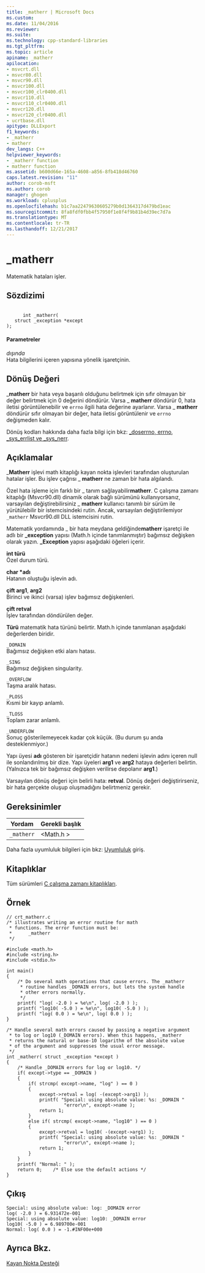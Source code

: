 ```yaml
---
title: _matherr | Microsoft Docs
ms.custom: 
ms.date: 11/04/2016
ms.reviewer: 
ms.suite: 
ms.technology: cpp-standard-libraries
ms.tgt_pltfrm: 
ms.topic: article
apiname: _matherr
apilocation:
- msvcrt.dll
- msvcr80.dll
- msvcr90.dll
- msvcr100.dll
- msvcr100_clr0400.dll
- msvcr110.dll
- msvcr110_clr0400.dll
- msvcr120.dll
- msvcr120_clr0400.dll
- ucrtbase.dll
apitype: DLLExport
f1_keywords:
- _matherr
- matherr
dev_langs: C++
helpviewer_keywords:
- _matherr function
- matherr function
ms.assetid: b600d66e-165a-4608-a856-8fb418d46760
caps.latest.revision: "11"
author: corob-msft
ms.author: corob
manager: ghogen
ms.workload: cplusplus
ms.openlocfilehash: b1c7aa22479630605279b0d1364317d479bd1eac
ms.sourcegitcommit: 8fa8fdf0fbb4f57950f1e8f4f9b81b4d39ec7d7a
ms.translationtype: MT
ms.contentlocale: tr-TR
ms.lasthandoff: 12/21/2017
---
```

# <a name="matherr"></a>_matherr
Matematik hataları işler.  
  
## <a name="syntax"></a>Sözdizimi  
  
```  
  
      int _matherr(  
   struct _exception *except   
);  
```  
  
#### <a name="parameters"></a>Parametreler  
 *dışında*  
 Hata bilgilerini içeren yapısına yönelik işaretçinin.  
  
## <a name="return-value"></a>Dönüş Değeri  
 _**matherr** bir hata veya başarılı olduğunu belirtmek için sıfır olmayan bir değer belirtmek için 0 değerini döndürür. Varsa \_ **matherr** döndürür 0, hata iletisi görüntülenebilir ve `errno` ilgili hata değerine ayarlanır. Varsa \_ **matherr** döndürür sıfır olmayan bir değer, hata iletisi görüntülenir ve `errno` değişmeden kalır.  
  
 Dönüş kodları hakkında daha fazla bilgi için bkz: [_doserrno, errno, _sys_errlist ve _sys_nerr](../../c-runtime-library/errno-doserrno-sys-errlist-and-sys-nerr.md).  
  
## <a name="remarks"></a>Açıklamalar  
 _**Matherr** işlevi math kitaplığı kayan nokta işlevleri tarafından oluşturulan hatalar işler. Bu işlev çağrısı \_ **matherr** ne zaman bir hata algılandı.  
  
 Özel hata işleme için farklı bir _ tanım sağlayabilir**matherr**. C çalışma zamanı kitaplığı (Msvcr90.dll) dinamik olarak bağlı sürümünü kullanıyorsanız, varsayılan değiştirebilirsiniz \_ **matherr** kullanıcı tanımlı bir sürüm ile yürütülebilir bir istemcisindeki rutin. Ancak, varsayılan değiştirilemiyor `_matherr` Msvcr90.dll DLL istemcisini rutin.  
  
 Matematik yordamında _ bir hata meydana geldiğinde**matherr** işaretçi ile adlı bir **_exception** yapısı (Math.h içinde tanımlanmıştır) bağımsız değişken olarak yazın. **_Exception** yapısı aşağıdaki öğeleri içerir.  
  
 **int türü**  
 Özel durum türü.  
  
 **char \*adı**  
 Hatanın oluştuğu işlevin adı.  
  
 **çift arg1**, **arg2**  
 Birinci ve ikinci (varsa) işlev bağımsız değişkenleri.  
  
 **çift retval**  
 İşlev tarafından döndürülen değer.  
  
 **Türü** matematik hata türünü belirtir. Math.h içinde tanımlanan aşağıdaki değerlerden biridir.  
  
 `_DOMAIN`  
 Bağımsız değişken etki alanı hatası.  
  
 `_SING`  
 Bağımsız değişken singularity.  
  
 `_OVERFLOW`  
 Taşma aralık hatası.  
  
 `_PLOSS`  
 Kısmi bir kayıp anlamlı.  
  
 `_TLOSS`  
 Toplam zarar anlamlı.  
  
 `_UNDERFLOW`  
 Sonuç gösterilemeyecek kadar çok küçük. (Bu durum şu anda desteklenmiyor.)  
  
 Yapı üyesi **adı** gösteren bir işaretçidir hatanın nedeni işlevin adını içeren null ile sonlandırılmış bir dize. Yapı üyeleri **arg1** ve **arg2** hataya değerleri belirtin. (Yalnızca tek bir bağımsız değişken verilirse depolanır **arg1**.)  
  
 Varsayılan dönüş değeri için belirli hata: **retval**. Dönüş değeri değiştirirseniz, bir hata gerçekte oluşup oluşmadığını belirtmeniz gerekir.  
  
## <a name="requirements"></a>Gereksinimler  
  
|Yordam|Gerekli başlık|  
|-------------|---------------------|  
|`_matherr`|\<Math.h >|  
  
 Daha fazla uyumluluk bilgileri için bkz: [Uyumluluk](../../c-runtime-library/compatibility.md) giriş.  
  
## <a name="libraries"></a>Kitaplıklar  
 Tüm sürümleri [C çalışma zamanı kitaplıkları](../../c-runtime-library/crt-library-features.md).  
  
## <a name="example"></a>Örnek  
  
```  
// crt_matherr.c  
/* illustrates writing an error routine for math   
 * functions. The error function must be:  
 *      _matherr  
 */  
  
#include <math.h>  
#include <string.h>  
#include <stdio.h>  
  
int main()  
{  
    /* Do several math operations that cause errors. The _matherr  
     * routine handles _DOMAIN errors, but lets the system handle  
     * other errors normally.  
     */  
    printf( "log( -2.0 ) = %e\n", log( -2.0 ) );  
    printf( "log10( -5.0 ) = %e\n", log10( -5.0 ) );  
    printf( "log( 0.0 ) = %e\n", log( 0.0 ) );  
}  
  
/* Handle several math errors caused by passing a negative argument  
 * to log or log10 (_DOMAIN errors). When this happens, _matherr  
 * returns the natural or base-10 logarithm of the absolute value  
 * of the argument and suppresses the usual error message.  
 */  
int _matherr( struct _exception *except )  
{  
    /* Handle _DOMAIN errors for log or log10. */  
    if( except->type == _DOMAIN )  
    {  
        if( strcmp( except->name, "log" ) == 0 )  
        {  
            except->retval = log( -(except->arg1) );  
            printf( "Special: using absolute value: %s: _DOMAIN "  
                     "error\n", except->name );  
            return 1;  
        }  
        else if( strcmp( except->name, "log10" ) == 0 )  
        {  
            except->retval = log10( -(except->arg1) );  
            printf( "Special: using absolute value: %s: _DOMAIN "  
                     "error\n", except->name );  
            return 1;  
        }  
    }  
    printf( "Normal: " );  
    return 0;    /* Else use the default actions */  
}  
```  
  
## <a name="output"></a>Çıkış  
  
```  
Special: using absolute value: log: _DOMAIN error  
log( -2.0 ) = 6.931472e-001  
Special: using absolute value: log10: _DOMAIN error  
log10( -5.0 ) = 6.989700e-001  
Normal: log( 0.0 ) = -1.#INF00e+000  
```  
  
## <a name="see-also"></a>Ayrıca Bkz.  
 [Kayan Nokta Desteği](../../c-runtime-library/floating-point-support.md)   